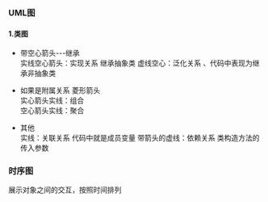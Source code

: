 ### UML图

#### 1.类图

- 带空心箭头---继承   
  实线空心箭头：实现关系   继承抽象类
  虚线空心：泛化关系  、代码中表现为继承非抽象类

- 如果是附属关系   菱形箭头  
  实心箭头实线：组合  
  空心箭头实线：聚合

- 其他   
 实线：关联关系   代码中就是成员变量
 带箭头的虚线：依赖关系  类构造方法的传入参数   

 ### 时序图   

 展示对象之间的交互，按照时间排列
  